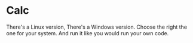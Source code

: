# Calc
There's a Linux version,
There's a Windows version.
Choose the right the one for your system.
And run it like you would run your own code.
